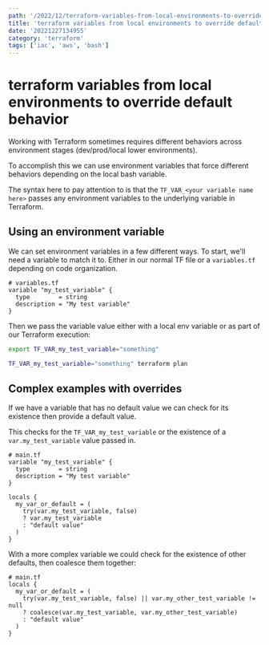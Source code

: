 ```yaml
---
path: '/2022/12/terraform-variables-from-local-environments-to-override-default-behavior-20221227134955'
title: 'terraform variables from local environments to override default behavior'
date: '20221227134955'
category: 'terraform'
tags: ['iac', 'aws', 'bash']
---
```


# terraform variables from local environments to override default behavior
Working with Terraform sometimes requires different behaviors across environment
stages (dev/prod/local lower environments).

To accomplish this we can use environment variables that force different
behaviors depending on the local bash variable.

The syntax here to pay attention to is that the `TF_VAR_<your variable name here>`
passes any environment variables to the underlying variable in Terraform.

## Using an environment variable
We can set environment variables in a few different ways. To start, we'll need
a variable to match it to. Either in our normal TF file or a `variables.tf`
depending on code organization.

```hcl
# variables.tf
variable "my_test_variable" {
  type        = string
  description = "My test variable"
}
```

Then we pass the variable value either with a local env variable or as part of
our Terraform execution:
```bash
export TF_VAR_my_test_variable="something"
```

```bash
TF_VAR_my_test_variable="something" terraform plan
```

## Complex examples with overrides
If we have a variable that has no default value we can check for its existence
then provide a default value.

This checks for the `TF_VAR_my_test_variable` or the existence of a `var.my_test_variable`
value passed in.

```hcl
# main.tf
variable "my_test_variable" {
  type        = string
  description = "My test variable"
}

locals {
  my_var_or_default = (
    try(var.my_test_variable, false)
    ? var.my_test_variable
    : "default value"
  )
}
```

With a more complex variable we could check for the existence of other defaults, then
coalesce them together:

```hcl
# main.tf
locals {
  my_var_or_default = (
    try(var.my_test_variable, false) || var.my_other_test_variable != null
    ? coalesce(var.my_test_variable, var.my_other_test_variable)
    : "default value"
  )
}
```

